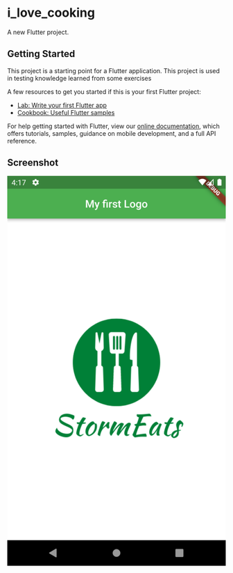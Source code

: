 # i_love_cooking

A new Flutter project.

## Getting Started

This project is a starting point for a Flutter application.
This project is used in testing knowledge learned from some exercises

A few resources to get you started if this is your first Flutter project:

- [Lab: Write your first Flutter app](https://flutter.dev/docs/get-started/codelab)
- [Cookbook: Useful Flutter samples](https://flutter.dev/docs/cookbook)

For help getting started with Flutter, view our
[online documentation](https://flutter.dev/docs), which offers tutorials,
samples, guidance on mobile development, and a full API reference.

## Screenshot
![](./images/stormeats.png)
